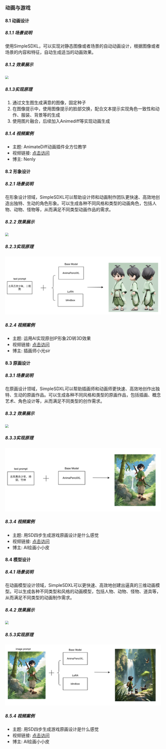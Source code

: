 ### 动画与游戏

#### 8.1 动画设计

##### 8.1.1 场景说明

使用SimpleSDXL，可以实现对静态图像或者场景的自动动画设计，根据图像或者场景的内容和特征，自动生成适当的动画效果。

##### 8.1.2 效果展示

<img src="https://cdn.nlark.com/yuque/0/2024/gif/28014497/1711604742995-226b6d62-f5de-4304-ac85-858b7aee6365.gif#averageHue=%2377808b&id=UxDuY&originHeight=512&originWidth=512&origintitleype=binary&ratio=1&rotation=0&showTitle=false&status=done&style=none&title=" style="zoom:67%;"/>

##### 8.1.3实现原理

1. 通过文生图生成满意的图像，固定种子
2. 在图像提示中，使用图像提示的脸部交换，配合文本提示实现角色一致性和动作、服装、背景等的生成
3. 使用图片融合，后续加入Animediff等实现动画生成

##### 8.1.4 视频案例

- 主题: AnimateDiff动画插件全方位教学
- 视频链接: [点击访问](https://www.bilibili.com/video/BV1zS421A7PG)
- 博主: Nenly

#### 8.2 形象设计

##### 8.2.1 场景说明

在形象设计领域，SimpleSDXL可以帮助设计师和动画制作团队更快速、高效地创造出独特、生动的角色形象。可以生成各种不同风格和类型的动画角色，包括人物、动物、怪物等，从而满足不同类型动画作品的需求。

##### 8.2.2 效果展示

<img src="https://cdn.nlark.com/yuque/0/2024/png/28014497/1711604743319-d64677b2-e851-4dec-bb1e-676d6ad8e935.png#averageHue=%23b1c9b4&id=ZdgWR&originHeight=2048&originWidth=2048&origintitleype=binary&ratio=1&rotation=0&showTitle=false&status=done&style=none&title=" style="zoom: 67%;"/>

##### 8.2.3实现原理

![alt text](assets/image29.png)

##### 8.2.4 视频案例

- 主题: 运用AI实现原创IP形象2D转3D效果
- 视频链接: [点击访问](https://www.bilibili.com/video/BV1hs4y117qA)
- 博主: 插画师小光sir

#### 8.3 原画设计

##### 8.3.1 场景说明

在原画设计领域，SimpleSDXL可以帮助插画师和动画师更快速、高效地创作出独特、生动的原画作品。可以生成各种不同风格和类型的原画作品，包括插画、概念艺术、角色设计等，从而满足不同类型的创作需求。

##### 8.3.2 效果展示

<img src="https://cdn.nlark.com/yuque/0/2024/png/28014497/1711604743594-fb6461fe-8b68-43a1-b6f6-1fc4159e2afc.png#averageHue=%23678957&id=HTRjt&originHeight=2048&originWidth=1648&origintitleype=binary&ratio=1&rotation=0&showTitle=false&status=done&style=none&title=" style="zoom:67%;"/>

##### 8.3.3实现原理

![alt text](assets/image30.png)

##### 8.3.4 视频案例

- 主题: 用SD四步生成游戏原画设计是什么感觉
- 视频链接: [点击访问](https://www.bilibili.com/video/BV1BN41137Fc)
- 博主: AI绘画小小皮

#### 8.4 模型设计

##### 8.4.1 场景说明

在动画模型设计领域，SimpleSDXL可以更快速、高效地创建出逼真的三维动画模型。可以生成各种不同类型和风格的动画模型，包括人物、动物、怪物、道具等，从而满足不同类型的动画制作需求。

##### 8.4.2 效果展示

<img src="https://cdn.nlark.com/yuque/0/2024/png/28014497/1711604743914-588f54d7-02e6-4ffc-8056-1db9ee8cc484.png#averageHue=%23455c48&id=Dry1I&originHeight=1024&originWidth=768&origintitleype=binary&ratio=1&rotation=0&showTitle=false&status=done&style=none&title=" style="zoom:67%;"/>

##### 8.5.3实现原理

![alt text](assets/image31.png)

##### 8.5.4 视频案例

- 主题: 用SD四步生成游戏原画设计是什么感觉
- 视频链接: [点击访问](https://www.bilibili.com/video/BV1BN41137Fc)
- 博主: AI绘画小小皮